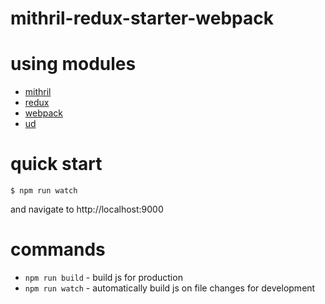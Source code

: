 # mithril-redux-starter-webpack

# using modules

* [mithril](https://github.com/lhorie/mithril.js)
* [redux](https://github.com/rackt/redux)
* [webpack](https://npmjs.com/package/webpack)
* [ud](https://github.com/AgentME/ud)

# quick start

```
$ npm run watch
```
and navigate to http://localhost:9000

# commands

* `npm run build` - build js for production
* `npm run watch` - automatically build js on file changes for development
